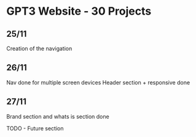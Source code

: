 # GPT3 Website - 30 Projects

## 25/11
Creation of the navigation 

## 26/11
Nav done for multiple screen devices 
Header section + responsive done

## 27/11
Brand section and whats is section done

TODO - Future section 



